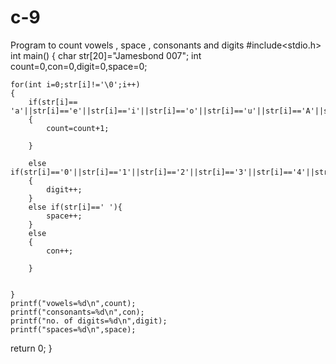 # c-9
Program to count vowels , space , consonants and digits
#include<stdio.h>
int main()
{
    char str[20]="Jamesbond 007";
    int count=0,con=0,digit=0,space=0;
    
    for(int i=0;str[i]!='\0';i++)
    {
        if(str[i]== 'a'||str[i]=='e'||str[i]=='i'||str[i]=='o'||str[i]=='u'||str[i]=='A'||str[i]=='E'||str[i]=='I'||str[i]=='O'||str[i]=='U')
        {
            count=count+1;
            
        }
        
        else if(str[i]=='0'||str[i]=='1'||str[i]=='2'||str[i]=='3'||str[i]=='4'||str[i]=='5'||str[i]=='6'||str[i]=='7'||str[i]=='8'||str[i]=='9')
        {
            digit++;
        }
        else if(str[i]==' '){
            space++;
        }
        else
        {
            con++;
            
        }
        
        
    }
    printf("vowels=%d\n",count);
    printf("consonants=%d\n",con);
    printf("no. of digits=%d\n",digit);
    printf("spaces=%d\n",space);
   return 0;
}
